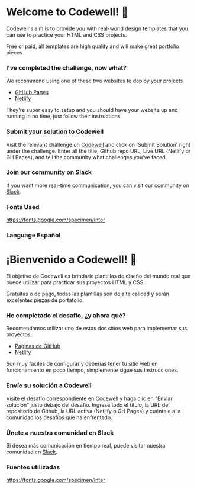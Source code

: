 
# Welcome to Codewell! 👋

Codewell's aim is to provide you with real-world design templates that you can use to practice your HTML and CSS projects. 

Free or paid, all templates are high quality and will make great portfolio pieces.

### I've completed the challenge, now what?

We recommend using one of these two websites to deploy your projects

- [GitHub Pages](https://pages.github.com/)
- [Netlify](https://www.netlify.com/)

They're super easy to setup and you should have your website up and running in no time, just follow their instructions.


### Submit your solution to Codewell

Visit the relevant challenge on [Codewell](https://codewell.cc) and click on 'Submit Solution' right under the challenge.
Enter all the title, Github repo URL, Live URL (Netlify or GH Pages), and tell the community what challenges you've faced.

### Join our community on Slack

If you want more real-time communication, you can visit our community on [Slack](https://join.slack.com/t/codewell-hq/shared_invite/zt-ni8c9g8h-gNYWrmqQ3Uh37dcLg9~LMQ). 

### Fonts Used

https://fonts.google.com/specimen/Inter


### Language Español 

# ¡Bienvenido a Codewell! 👋

El objetivo de Codewell es brindarle plantillas de diseño del mundo real que puede utilizar para practicar sus proyectos HTML y CSS.

Gratuitas o de pago, todas las plantillas son de alta calidad y serán excelentes piezas de portafolio.

### He completado el desafío, ¿y ahora qué?

Recomendamos utilizar uno de estos dos sitios web para implementar sus proyectos.

- [Páginas de GitHub](https://pages.github.com/)
- [Netlify](https://www.netlify.com/)

Son muy fáciles de configurar y deberías tener tu sitio web en funcionamiento en poco tiempo, simplemente sigue sus instrucciones.


### Envíe su solución a Codewell

Visite el desafío correspondiente en [Codewell](https://codewell.cc) y haga clic en "Enviar solución" justo debajo del desafío.
Ingrese todo el título, la URL del repositorio de Github, la URL activa (Netlify o GH Pages) y cuéntele a la comunidad los desafíos que ha enfrentado.

### Únete a nuestra comunidad en Slack

Si desea más comunicación en tiempo real, puede visitar nuestra comunidad en [Slack](https://join.slack.com/t/codewell-hq/shared_invite/zt-ni8c9g8h-gNYWrmqQ3Uh37dcLg9~LMQ).

### Fuentes utilizadas

https://fonts.google.com/specimen/Inter



